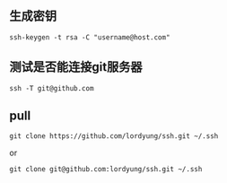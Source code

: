 ## 生成密钥
```
ssh-keygen -t rsa -C "username@host.com"
```
## 测试是否能连接git服务器
```
ssh -T git@github.com
```
## pull
```
git clone https://github.com/lordyung/ssh.git ~/.ssh
```
or
```
git clone git@github.com:lordyung/ssh.git ~/.ssh
```
